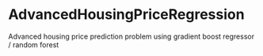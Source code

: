 # AdvancedHousingPriceRegression
Advanced housing price prediction problem
using gradient boost regressor / random forest
